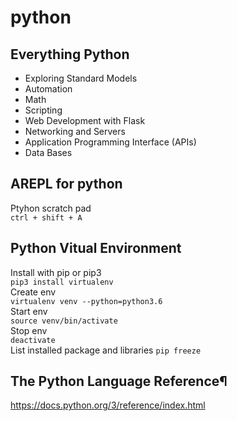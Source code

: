 # python

## Everything Python

- Exploring Standard Models
- Automation
- Math
- Scripting
- Web Development with Flask
- Networking and Servers
- Application Programming Interface (APIs)
- Data Bases

## AREPL for python

Ptyhon scratch pad  
`ctrl + shift + A`  

## Python Vitual Environment

Install with pip or pip3  
`pip3 install virtualenv`  
Create env  
`virtualenv venv --python=python3.6`  
Start env  
`source venv/bin/activate`  
Stop env  
`deactivate`  
List installed package and libraries
`pip freeze`

## The Python Language Reference¶

https://docs.python.org/3/reference/index.html
